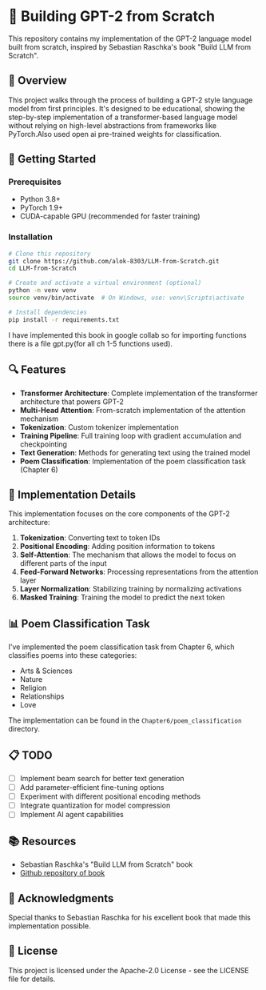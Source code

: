 # 🚀 Building GPT-2 from Scratch

This repository contains my implementation of the GPT-2 language model built from scratch, inspired by Sebastian Raschka's book "Build LLM from Scratch".

## 📌 Overview

This project walks through the process of building a GPT-2 style language model from first principles. It's designed to be educational, showing the step-by-step implementation of a transformer-based language model without relying on high-level abstractions from frameworks like PyTorch.Also used open ai pre-trained weights for classification.

## 🚀 Getting Started

### Prerequisites

- Python 3.8+
- PyTorch 1.9+
- CUDA-capable GPU (recommended for faster training)

### Installation

```bash
# Clone this repository
git clone https://github.com/alok-8303/LLM-from-Scratch.git
cd LLM-from-Scratch

# Create and activate a virtual environment (optional)
python -m venv venv
source venv/bin/activate  # On Windows, use: venv\Scripts\activate

# Install dependencies
pip install -r requirements.txt
```
I have implemented this book in google collab so for importing functions there is a file gpt.py(for all ch 1-5 functions used). 

## 🔍 Features

- **Transformer Architecture**: Complete implementation of the transformer architecture that powers GPT-2
- **Multi-Head Attention**: From-scratch implementation of the attention mechanism
- **Tokenization**: Custom tokenizer implementation
- **Training Pipeline**: Full training loop with gradient accumulation and checkpointing
- **Text Generation**: Methods for generating text using the trained model
- **Poem Classification**: Implementation of the poem classification task (Chapter 6)

## 🧠 Implementation Details

This implementation focuses on the core components of the GPT-2 architecture:

1. **Tokenization**: Converting text to token IDs
2. **Positional Encoding**: Adding position information to tokens
3. **Self-Attention**: The mechanism that allows the model to focus on different parts of the input
4. **Feed-Forward Networks**: Processing representations from the attention layer
5. **Layer Normalization**: Stabilizing training by normalizing activations
6. **Masked Training**: Training the model to predict the next token

## 📊 Poem Classification Task

I've implemented the poem classification task from Chapter 6, which classifies poems into these categories:
- Arts & Sciences
- Nature
- Religion
- Relationships
- Love

The implementation can be found in the `Chapter6/poem_classification` directory.

## 📋 TODO

- [ ] Implement beam search for better text generation
- [ ] Add parameter-efficient fine-tuning options
- [ ] Experiment with different positional encoding methods
- [ ] Integrate quantization for model compression
- [ ] Implement AI agent capabilities

## 📚 Resources

- Sebastian Raschka's "Build LLM from Scratch" book
- [Github repository of book](https://github.com/rasbt/LLMs-from-scratch)

## 🙏 Acknowledgments

Special thanks to Sebastian Raschka for his excellent book that made this implementation possible.

## 📄 License

This project is licensed under the Apache-2.0 License - see the LICENSE file for details.
